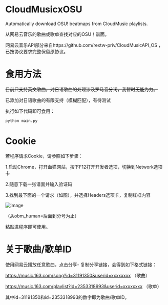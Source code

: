 # CloudMusicxOSU
Automatically download OSU! beatmaps from CloudMusic playlists.

从网易云音乐的歌曲或歌单查找对应的OSU！谱面。

网易云音乐API部分来自https://github.com/rextw-priv/CloudMusicAPI_OS ，已按协议要求完整保留原协议。

# 食用方法
~~目前只支持英文歌曲，对日语歌曲的处理涉及罗马音分词，我暂时无能为力。~~ 

已添加对日语歌曲的有限支持（模糊匹配），有待测试

执行如下代码即可食用：
```
python main.py
```

# Cookie
若程序请求Cookie，请参照如下步骤：

1.启动Chrome，打开血猫网站，按下F12打开开发者选项，切换到Network选项卡

2.随意下载一张谱面并输入验证码

3.找到最下面的一个请求（如图），并选择Headers选项卡，复制红框内容

![image](https://github.com/NanoNeki/CloudMusicxOSU/blob/master/tutorial.png)

（从obm_human=后面到分号为止）

粘贴进程序即可使用。

# 关于歌曲/歌单ID

使用网易云播放任意歌曲，点击分享- 复制分享链接，会得到如下格式链接：

https://music.163.com/song?id=31191350&userid=xxxxxxxx （歌曲）

https://music.163.com/playlist?id=2353318993&userid=xxxxxxxx （歌单）

其中id=31191350和id=2353318993的数字即为歌曲/歌单ID。
